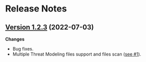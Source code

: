 # Release Notes

## [Version 1.2.3](https://github.com/jeremylong/DependencyCheck/releases/tag/v7.1.1) (2022-07-03)

**Changes**

- Bug fixes.
- Multiple Threat Modeling files support and files scan ([see #1](https://github.com/rusakovichma/TicTaaC/issues/1)).